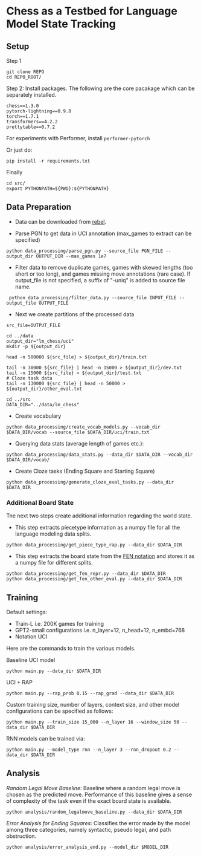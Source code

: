 # Chess as a Testbed for Language Model State Tracking

## Setup
Step 1
```
git clone REPO
cd REPO_ROOT/
```

Step 2: Install packages. The following are the core pacakage which can be separately installed.
```
chess==1.3.0
pytorch-lightning==0.9.0
torch==1.7.1
transformers==4.2.2
prettytable==0.7.2
```

For experiments with Performer, install `performer-pytorch`

Or just do:
```
pip install -r requirements.txt
```

Finally
```
cd src/
export PYTHONPATH=${PWD}:${PYTHONPATH}
```

## Data Preparation

- Data can be downloaded from [rebel](http://rebel13.nl/dl.html?file=dl/MillionBase%202.5%20(PGN).7z). <br/>

- Parse PGN to get data in UCI annotation (max_games to extract can be specified)
```
python data_processing/parse_pgn.py --source_file PGN_FILE --output_dir OUTPUT_DIR --max_games 1e7
```
- Filter data to remove duplicate games, games with skewed lengths (too short or too long), and games missing move annotations (rare case).
If output_file is not specified, a suffix of "-uniq" is added to source file name.
```
 python data_processing/filter_data.py --source_file INPUT_FILE --output_file OUTPUT_FILE
```


- Next we create partitions of the processed data
```
src_file=OUTPUT_FILE

cd ../data
output_dir="lm_chess/uci"
mkdir -p ${output_dir}

head -n 500000 ${src_file} > ${output_dir}/train.txt

tail -n 30000 ${src_file} | head -n 15000 > ${output_dir}/dev.txt
tail -n 15000 ${src_file} > ${output_dir}/test.txt
# Cloze task data
tail -n 130000 ${src_file} | head -n 50000 > ${output_dir}/other_eval.txt

cd ../src
DATA_DIR="../data/lm_chess"
```

- Create vocabulary
```
python data_processing/create_vocab_models.py --vocab_dir $DATA_DIR/vocab --source_file $DATA_DIR/uci/train.txt
```
- Querying data stats (average length of games etc.):
```
python data_processing/data_stats.py --data_dir $DATA_DIR --vocab_dir $DATA_DIR/vocab/
```
- Create Cloze tasks (Ending Square and Starting Square)
```
python data_processing/generate_cloze_eval_tasks.py --data_dir $DATA_DIR
```

### Additional Board State
Tne next two steps create additional information regarding the world state.
- This step extracts piecetype information as a numpy file for all the language modeling data splits.
```
python data_processing/get_piece_type_rap.py --data_dir $DATA_DIR
```
- This step extracts the board state from the [FEN notation](https://en.wikipedia.org/wiki/Forsyth%E2%80%93Edwards_Notation)
  and stores it as a numpy file for different splits.
```
python data_processing/get_fen_repr.py --data_dir $DATA_DIR
python data_processing/get_fen_other_eval.py --data_dir $DATA_DIR
```

## Training

Default settings:
- Train-L i.e. 200K games for training
- GPT2-small configurations i.e. n_layer=12, n_head=12, n_embd=768
- Notation UCI

Here are the commands to train the various models. <br/>

Baseline UCI model
```
python main.py --data_dir $DATA_DIR
```
UCI + RAP
```
python main.py --rap_prob 0.15 --rap_grad --data_dir $DATA_DIR
```
Custom training size, number of layers, context size, and other model configurations can be specified as follows:
```
python main.py --train_size 15_000 --n_layer 16 --window_size 50 --data_dir $DATA_DIR
```

RNN models can be trained via:
```
python main.py --model_type rnn --n_layer 3 --rnn_dropout 0.2 --data_dir $DATA_DIR
```

## Analysis
_Random Legal Move Baseline_: Baseline where a random legal move is chosen
as the predicted move. Performance of this baseline gives a sense of
complexity of the task even if the exact board state is available.

```
python analysis/random_legalmove_baseline.py --data_dir $DATA_DIR
```

_Error Analysis for Ending Squares_: Classifies the error made by the model among
three categories, namely syntactic, pseudo legal, and path obstruction.
```
python analysis/error_analysis_end.py --model_dir $MODEL_DIR
```

